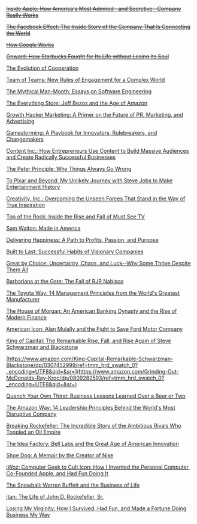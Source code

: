 ~~[Inside Apple: How America's Most Admired--and Secretive--Company Really Works](https://www.amazon.com/Inside-Apple-Americas-Admired---Secretive--Company/dp/1455512168/ref=sr_1_1?s=books&ie=UTF8&qid=1468639642&sr=1-1&keywords=inside+apple)~~

~~[The Facebook Effect: The Inside Story of the Company That Is Connecting the World](https://www.amazon.com/Facebook-Effect-Inside-Company-Connecting/dp/1439102120/ref=sr_1_1?s=books&ie=UTF8&qid=1468639601&sr=1-1&keywords=the+facebook+effect)~~

~~[How Google Works](https://www.amazon.com/How-Google-Works-Eric-Schmidt/dp/1455582344/ref=sr_1_1?s=books&ie=UTF8&qid=1468639561&sr=1-1&keywords=how+google+works)~~

~~[Onward: How Starbucks Fought for Its Life without Losing Its Soul](https://www.amazon.com/Onward-Starbucks-Fought-without-Losing/dp/1605292885/ref=tmm_hrd_swatch_0?_encoding=UTF8&qid=&sr=)~~

[The Evolution of Cooperation](https://www.amazon.com/Evolution-Cooperation-Revised-Robert-Axelrod/dp/0465005640/ref=sr_1_1?ie=UTF8&qid=1469810629&sr=8-1&keywords=the+evolution+of+cooperation) 

[Team of Teams: New Rules of Engagement for a Complex World](https://www.amazon.com/Team-Teams-Rules-Engagement-Complex/dp/1591847486/ref=sr_1_1?ie=UTF8&qid=1469810543&sr=8-1&keywords=team+of+teams) 

[The Mythical Man-Month: Essays on Software Engineering](http://www.amazon.com/The-Mythical-Man-Month-Engineering-Anniversary/dp/0201835959) 

[The Everything Store: Jeff Bezos and the Age of Amazon](https://www.amazon.com/Everything-Store-Jeff-Bezos-Amazon/dp/B00FJFJOLC/ref=zg_bs_549726_4?_encoding=UTF8&psc=1&refRID=8TC72M97WD3TQ2X9SS9W) 

[Growth Hacker Marketing: A Primer on the Future of PR, Marketing, and Advertising](https://www.amazon.com/Growth-Hacker-Marketing-Primer-Advertising/dp/1591847389/ref=zg_bs_549726_29?_encoding=UTF8&psc=1&refRID=WCF7GN0TYSJJMMRW19B4)

[Gamestorming: A Playbook for Innovators, Rulebreakers, and Changemakers](https://www.amazon.com/Gamestorming-Playbook-Innovators-Rulebreakers-Changemakers/dp/0596804172/ref=zg_bs_549726_49?_encoding=UTF8&psc=1&refRID=17KP8MP0RYV4TNPDNZR6)

[Content Inc.: How Entrepreneurs Use Content to Build Massive Audiences and Create Radically Successful Businesses](https://www.amazon.com/Content-Inc-Entrepreneurs-Successful-Businesses/dp/B015HNUS8I/ref=zg_bs_549726_54?_encoding=UTF8&psc=1&refRID=17KP8MP0RYV4TNPDNZR6)


[The Peter Principle: Why Things Always Go Wrong](https://www.amazon.com/Peter-Principle-Things-Always-Wrong/dp/0061699063/ref=tmm_hrd_swatch_0?_encoding=UTF8&qid=&sr=)

[To Pixar and Beyond: My Unlikely Journey with Steve Jobs to Make Entertainment History](https://www.amazon.com/Pixar-Beyond-Unlikely-Journey-Entertainment/dp/0544734149/ref=zg_bs_tab_pd_bsnr_2?_encoding=UTF8&psc=1&refRID=G5YG6CZ6JN86PNV5WG95)

[Creativity, Inc.: Overcoming the Unseen Forces That Stand in the Way of True Inspiration ](https://www.amazon.com/Creativity-Inc-Overcoming-Unseen-Inspiration/dp/0812993012/ref=zg_bs_2542_8?_encoding=UTF8&psc=1&refRID=G5YG6CZ6JN86PNV5WG95)

[Top of the Rock: Inside the Rise and Fall of Must See TV](https://www.amazon.com/Top-Rock-Inside-Thorndike-Nonfiction/dp/1410448711/ref=tmm_hrd_swatch_0?_encoding=UTF8&qid=&sr=)

[Sam Walton: Made in America](https://www.amazon.com/Sam-Walton-Made-America/dp/0385426151/ref=tmm_hrd_swatch_0?_encoding=UTF8&qid=&sr=)

[Delivering Happiness: A Path to Profits, Passion, and Purpose](https://www.amazon.com/Delivering-Happiness-Profits-Passion-Purpose/dp/0446563048/ref=tmm_hrd_swatch_0?_encoding=UTF8&qid=&sr=)

[Built to Last: Successful Habits of Visionary Companies](https://www.amazon.com/Built-Last-Successful-Visionary-Companies/dp/0060566108/ref=tmm_hrd_swatch_0?_encoding=UTF8&qid=&sr=)

[Great by Choice: Uncertainty, Chaos, and Luck--Why Some Thrive Despite Them All](https://www.amazon.com/Great-Choice-Uncertainty-Luck-Why-Despite/dp/0062120999/ref=zg_bs_2542_40?_encoding=UTF8&psc=1&refRID=M862EAC7NG45MYXWPCEA)

[Barbarians at the Gate: The Fall of RJR Nabisco](https://www.amazon.com/Barbarians-Gate-Fall-RJR-Nabisco/dp/0061655546/ref=tmm_hrd_swatch_0?_encoding=UTF8&qid=&sr=)

[The Toyota Way: 14 Management Principles from the World's Greatest Manufacturer](https://www.amazon.com/Toyota-Way-Management-Principles-Manufacturer/dp/0071392319/ref=zg_bs_2542_47?_encoding=UTF8&psc=1&refRID=KA6YBBYCKHM3N2KPENMX)

[The House of Morgan: An American Banking Dynasty and the Rise of Modern Finance](https://www.amazon.com/House-Morgan-American-Banking-Dynasty/dp/0802144659/ref=zg_bs_2542_48?_encoding=UTF8&psc=1&refRID=KA6YBBYCKHM3N2KPENMX)

[American Icon: Alan Mulally and the Fight to Save Ford Motor Company](https://www.amazon.com/American-Icon-Mulally-Fight-Company/dp/0307886050/ref=tmm_hrd_swatch_0?_encoding=UTF8&qid=&sr=)

[King of Capital: The Remarkable Rise, Fall, and Rise Again of Steve Schwarzman and Blackstone](https://www.amazon.com/King-Capital-Remarkable-Schwarzman-Blackstone/dp/0307452999/ref=tmm_hrd_swatch_0?_encoding=UTF8&qid=&sr=)

[https://www.amazon.com/King-Capital-Remarkable-Schwarzman-Blackstone/dp/0307452999/ref=tmm_hrd_swatch_0?_encoding=UTF8&qid=&sr=](https://www.amazon.com/Grinding-Out-McDonalds-Ray-Kroc/dp/0809282593/ref=tmm_hrd_swatch_0?_encoding=UTF8&qid=&sr=)

[Quench Your Own Thirst: Business Lessons Learned Over a Beer or Two](https://www.amazon.com/Quench-Your-Own-Thirst-Business/dp/1250070503/ref=tmm_hrd_swatch_0?_encoding=UTF8&qid=&sr=)

[The Amazon Way: 14 Leadership Principles Behind the World's Most Disruptive Company](https://www.amazon.com/Amazon-Way-Leadership-Principles-Disruptive/dp/1499296770/ref=zg_bs_2542_77?_encoding=UTF8&psc=1&refRID=E9BC305K79W6VP13XVW1)

[Breaking Rockefeller: The Incredible Story of the Ambitious Rivals Who Toppled an Oil Empire](https://www.amazon.com/Breaking-Rockefeller-Incredible-Ambitious-Toppled/dp/0525427392/ref=zg_bs_2542_78?_encoding=UTF8&psc=1&refRID=E9BC305K79W6VP13XVW1)

[The Idea Factory: Bell Labs and the Great Age of American Innovation](https://www.amazon.com/Idea-Factory-Great-American-Innovation/dp/1594203288/ref=tmm_hrd_swatch_0?_encoding=UTF8&qid=&sr=)

[Shoe Dog: A Memoir by the Creator of Nike](https://www.amazon.com/Shoe-Dog-Memoir-Creator-Nike/dp/1501135910/ref=zg_bs_2420_9?_encoding=UTF8&psc=1&refRID=VMJ52JCPBYQZW3QPZFBT)

[iWoz: Computer Geek to Cult Icon: How I Invented the Personal Computer, Co-Founded Apple, and Had Fun Doing It](https://www.amazon.com/iWoz-Computer-Invented-Personal-Co-Founded/dp/0393061434/ref=tmm_hrd_swatch_0?_encoding=UTF8&qid=&sr=)

[The Snowball: Warren Buffett and the Business of Life](https://www.amazon.com/Snowball-Warren-Buffett-Business-Life/dp/0553805096/ref=tmm_hrd_swatch_0?_encoding=UTF8&qid=&sr=)

[itan: The Life of John D. Rockefeller, Sr.](https://www.amazon.com/Titan-Life-John-Rockefeller-Sr/dp/1400077303/ref=zg_bs_2420_56?_encoding=UTF8&psc=1&refRID=5836RP8GRDMXFCFHBS96)

[Losing My Virginity: How I Survived, Had Fun, and Made a Fortune Doing Business My Way](https://www.amazon.com/Losing-My-Virginity-Survived-Business/dp/0307720748/ref=zg_bs_2420_76?_encoding=UTF8&psc=1&refRID=B863E919W55S1A1EHQ3E)





























